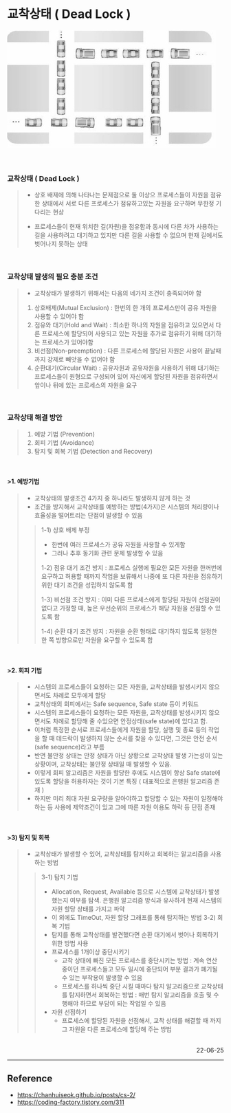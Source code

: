 # 교착상태 ( Dead Lock )

![DeadLock](./img/deadlock.png)

<br>

### 교착상태 ( Dead Lock )
>- 상호 배제에 의해 나타나는 문제점으로 둘 이상으 프로세스들이 자원을 점유한 상태에서 서로 다른 프로세스가 점유하고있는 자원을 요구하며 무한정 기다리는 현상
>
>- 프로세스들이 현재 위치한 길(자원)을 점유함과 동시에 다른 차가 사용하는 길을 사용하려고 대기하고 있지만 다른 길을 사용할 수 없으며 현재 길에서도 벗어나지 못하는 상태

<br>

### 교착상태 발생의 필요 충분 조건
>- 교착상태가 발생하기 위해서는 다음의 네가지 조건이 충족되어야 함
>1) 상호배제(Mutual Exclusion) : 한번의 한 개의 프로세스만이 공유 자원을 사용할 수 있어야 함
>2) 점유와 대기(Hold and Wait) : 최소한 하나의 자원을 점유하고 있으면서 다른 프로세스에 할당되어 사용되고 있는 자원을 추가로 점유하기 위해 대기하는 프로세스가 있어야함
>3) 비선점(Non-preemption) : 다른 프로세스에 할당된 자원은 사용이 끝날때까지 강제로 빼앗을 수 없어야 함
>4) 순환대기(Circular Wait) : 공유자원과 공유자원을 사용하기 위해 대기하는 프로세스들이 원형으로 구성되어 있어 자신에게 할당된 자원을 점유하면서 앞이나 뒤에 있는 프로세스의 자원을 요구

<br>

### 교착상태 해결 방안
>1. 예방 기법 (Prevention) 
>2. 회피 기법 (Avoidance)
>3. 탐지 및 회복 기법 (Detection and Recovery)

<br>

#### >1. 예방기법
>- 교착상태의 발생조건 4가지 중 하나라도 발생하지 않게 하는 것
>- 조건을 방지해서 교착상태를 예방하는 방법(4가지)은 시스템의 처리량이나 효율성을 떨어트리는 단점이 발생할 수 있음
>>1-1) 상호 배제 부정
>>- 한번에 여러 프로세스가 공유 자원을 사용할 수 있게함
>>- 그러나 추후 동기화 관련 문제 발생할 수 있음
>>
>>1-2) 점유 대기 조건 방지 : 프로세스 실행에 필요한 모든 자원을 한꺼번에 요구하고 허용할 때까지 작업을 보류해서 나중에 또 다른 자원을 점유하기 위한 대기 조건을 성립하지 않도록 함
>>
>>1-3) 비선점 조건 방지 : 이미 다른 프로세스에게 할당된 자원이 선점권이 없다고 가정할 때, 높은 우선순위의 프로세스가 해당 자원을 선점할 수 있도록 함
>>
>>1-4) 순환 대기 조건 방지 : 자원을 순환 형태로 대기하지 않도록 일정한 한 쪽 방향으로만 자원을 요구할 수 있도록 함

<br>

#### >2. 회피 기법
>- 시스템의 프로세스들이 요청하는 모든 자원을, 교착상태을 발생시키지 않으면서도 차례로 모두에게 할당
>- 교착상태의 회피에서는 Safe sequence, Safe state 등이 키워드
>- 시스템의 프로세스들이 요청하는 모든 자원을, 교착상태를 발생시키지 않으면서도 차례로 할당해 줄 수있으면 안정상태(safe state)에 있다고 함.
>- 이처럼 특정한 순서로 프로세스들에게 자원을 할당, 실행 및 종료 등의 작업을 할 때 데드락이 발생하지 않는 순서를 찾을 수 있다면, 그것은 안전 순서(safe sequence)라고 부름
>- 반면 불안정 상태는 안정 상태가 아닌 상황으로 교착상태 발생 가는성이 있는 상황이며, 교착상태는 불안정 상태일 때 발생할 수 있음. 
>- 이렇게 회피 알고리즘은 자원을 할당한 후에도 시스템이 항상 Safe state에 있도록 할당을 허용하자는 것이 기본 특징 ( 대표적으로 은행원 알고리즘 존재 )
>- 하지만 미리 최대 자원 요구량을 알아야하고 할당할 수 있는 자원이 일정해야하는 등 사용에 제약조건이 있고 그에 따른 자원 이용도 하락 등 단점 존재

<br>

#### >3) 탐지 및 회복
>- 교착상태가 발생할 수 있어, 교착상태를 탐지하고 회복하는 알고리즘을 사용하는 방법
>>3-1) 탐지 기법
>>- Allocation, Request, Available 등으로 시스템에 교착상태가 발생했는지 여부를 탐색. 은행원 알고리즘 방식과 유사하게 현재 시스템의 자원 할당 상태를 가지고 파악
>>- 이 외에도 TimeOut, 자원 할당 그래프를 통해 탐지하는 방법
>>3-2) 회복 기법
>>- 탐지를 통해 교착상태를 발견했다면 순환 대기에서 벗어나 회복하기 위한 방법 사용
>>- 프로세스를 1개이상 중단시키기 
>>	    - 교착 상태에 빠진 모든 프로세스를 중단시키는 방법 : 계속 연산 중이던 프로세스들고 모두 일시에 중단되어 부분 결과가 폐기될 수 있는 부작용이 발생할 수 있음
>>	    - 프로세스를 하나씩 중단 시킬 때마다 탐지 알고리즘으로 교착상태를 탐지하면서 회복하는 방법 : 매번 탐지 알고리즘을 호출 및 수행해야 하므로 부담이 되는 작업일 수 있음
>>- 자원 선점하기  
>>	    - 프로세스에 할당된 자원을 선점해서, 교착 상태를 해결할 때 까지 그 자원을 다른 프로세스에 할당해 주는 방법

<br>

<div style="text-align: right">22-06-25</div>

-------

## Reference
- https://chanhuiseok.github.io/posts/cs-2/ 
- https://coding-factory.tistory.com/311